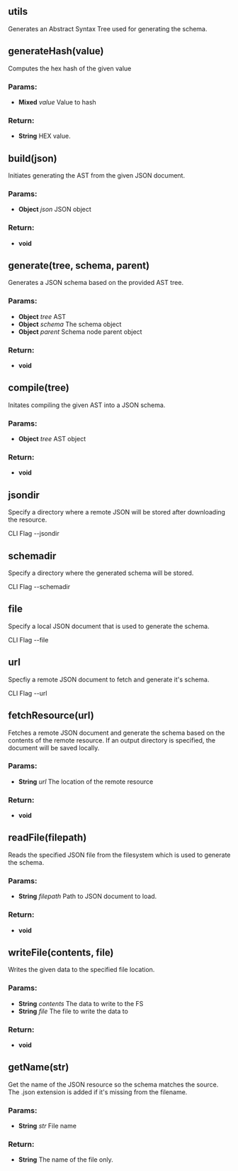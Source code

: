 

<!-- Start lib/ast.js -->

## utils

Generates an Abstract Syntax Tree
used for generating the schema.

## generateHash(value)

Computes the hex hash of the given value

### Params:

* **Mixed** *value* Value to hash

### Return:

* **String** HEX value.

## build(json)

Initiates generating the AST from the 
given JSON document.

### Params:

* **Object** *json* JSON object

### Return:

* **void** 

<!-- End lib/ast.js -->




<!-- Start lib/compiler.js -->

## generate(tree, schema, parent)

Generates a JSON schema based on the provided AST tree.

### Params:

* **Object** *tree* AST
* **Object** *schema* The schema object
* **Object** *parent* Schema node parent object

### Return:

* **void** 

## compile(tree)

Initates compiling the given AST into a
JSON schema.

### Params:

* **Object** *tree* AST object

### Return:

* **void** 

<!-- End lib/compiler.js -->




<!-- Start lib/index.js -->

## jsondir

Specify a directory where a remote
JSON will be stored after downloading
the resource.

CLI Flag
--jsondir

## schemadir

Specify a directory where the generated
schema will be stored.

CLI Flag
--schemadir

## file

Specify a local JSON document that is
used to generate the schema.

CLI Flag
--file

## url

Specfiy a remote JSON document to fetch
and generate it's schema.

CLI Flag
--url

## fetchResource(url)

Fetches a remote JSON document and generate
the schema based on the contents of the remote
resource. If an output directory is specified,
the document will be saved locally.

### Params:

* **String** *url* The location of the remote   resource

### Return:

* **void** 

## readFile(filepath)

Reads the specified JSON file from the 
filesystem which is used to generate 
the schema. 

### Params:

* **String** *filepath* Path to JSON    document to load.

### Return:

* **void** 

## writeFile(contents, file)

Writes the given data to the specified
file location.

### Params:

* **String** *contents* The data to write to the FS
* **String** *file* The file to write the data to

### Return:

* **void** 

## getName(str)

Get the name of the JSON resource so the schema 
matches the source. The .json extension is added
if it's missing from the filename.

### Params:

* **String** *str* File name

### Return:

* **String** The name of the file only.

<!-- End lib/index.js -->




<!-- Start lib/utils.js -->

<!-- End lib/utils.js -->

